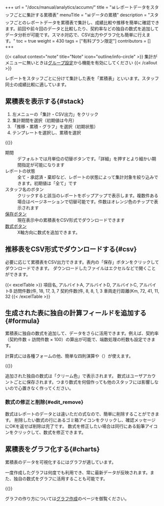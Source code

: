 +++
url = "/docs/manual/analytics/accumn/"
title = "📊レポートデータをスタッフごとに集計する累積表"
menuTitle = "📊データの累積"
description = "スタッフごとのレポートデータを累積表で集計し、成績比較や推移を簡単に確認できます。前回や前々回のデータと比較したり、契約率などの独自の数式を追加してデータ分析が可能です。スマホ対応で、CSV出力やグラフ化も簡単に行えます。"
toc = true
weight = 430
tags = ["有料プラン限定"]
contributors = []
+++

{{< callout context="note" title="Note" icon="outline/info-circle" >}}
集計がメニューに無いときは[グループ設定](/docs/manual/initial-setting/setting-group/#optionalFunction)から機能を有効にしてください
{{< /callout >}}

レポートをスタッフごとに分けて集計した表を「累積表」といいます。スタッフ同士の成績比較に適しています。

## 累積表を表示する{#stack}

1. 左メニューの「集計・CSV出力」をクリック
2. 集計期間を選択（初期値は今月）
3. 「推移・累積・グラフ」を選択（初期状態）
4. テンプレートを選択し、累積を選択

{{<iTablet filename="img/sumstack" msg="スタッフ同士の成績比較に便利です" alice="pc">}}

<dl class="basic">
<dt>期間</dt>
<dd>デフォルトでは月単位の切替ボタンです。「詳細」を押すとより細かい期間指定が可能になります</dd>
<dt>レポートの状態</dt>
<dd>全て・承認済・棄却など、レポートの状態によって集計対象を絞り込みできます。初期値は「全て」です</dd>
<dt>スタッフ名のボタン</dt>
<dd>クリックすると該当のレポートをポップアップで表示します。複数件ある場合はページネーションで切替可能です。件数はオレンジ色のチップで表示されます</dd>
<dt><a href="#csv">保存ボタン</a></dt>
<dd>現在表示中の累積表をCSV形式でダウンロードできます</dd>
<dt><a href="#formula">数式ボタン</a></dt>
<dd>X軸方向に数式を追加できます。</dd>
</dl>

## 推移表をCSV形式でダウンロードする{#csv}

必要に応じて累積表をCSV出力できます。表内の「保存」ボタンをクリックしてダウンロードできます。
ダウンロードしたファイルはエクセルなどで開くことができます。

{{< excelTable >}}
項目名, アルバイトA, アルバイトD, アルバイトC, アルバイトB
訪問件数(件, 18, 17, 3, 7
契約件数(件, 8, 8, 1, 3
車両走行距離(Km, 72, 41, 11, 32
{{< /excelTable >}}

## 生成された表に独自の計算フィールドを追加する{#formula}

累積表に独自の数式を追加して、データをさらに活用できます。例えば、契約率（契約件数 ÷ 訪問件数 × 100）の算出が可能で、端数処理の桁数も設定できます。

計算式には各種フォームの他、簡単な四則演算や（）が使えます。

{{<iTablet filename="img/make" msg="数式を選びます" alice="pc">}}

追加された独自の数式は「クリーム色」で表示されます。
数式はユーザアカウントごとに保存されます。つまり数式を何個作っても他のスタッフには影響しないので心置きなく作ってください。

### 数式の修正と削除{#edit_remove}

数式はレポートのデータとは違いただの式なので、簡単に削除することができます。
削除したい数式の行にあるゴミ箱アイコンをクリックし、確認メッセージにOKを返せば削除は完了です。
数式を修正したい場合は同行にある鉛筆アイコンをクリックして、数式を修正できます。

## 累積表をグラフ化する{#charts}

累積表のデータを可視化するにはグラフが適しています。

一度作成したグラフは何度でも利用でき、常に最新データが反映されます。また、独自の数式をグラフに活用することも可能です。

{{<iTablet filename="img/stackCharts" msg="累積表のデータを元に棒グラフを作成" alice="pc">}}

グラフの作り方については[グラフ作成](/docs/manual/analytics/chart/)のページを御覧ください。
